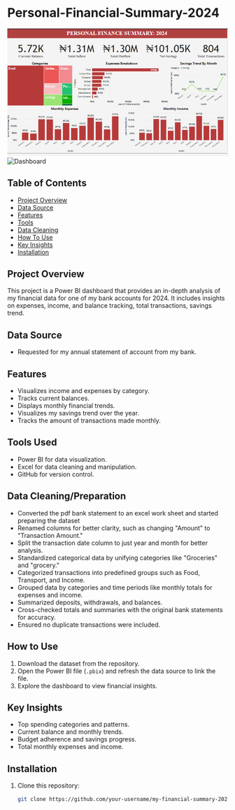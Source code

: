 # Personal-Financial-Summary-2024

![Dashboard Overview](https://github.com/Kadiku/Personal-Financial-Summary-2024/blob/main/Personal%20Financial%20Summary%20Dashboard.png)
![Dashboard](Personal-Financial-Summary-Dashboard.png)

## Table of Contents
- [Project Overview](##Project-Overview)
- [Data Source](##Data-Source)
- [Features](##Features)
- [Tools](##Tools-Used)
- [Data Cleaning](##Data-Cleaning/Preparation)
- [How To Use](##How-to-Use)
- [Key Insights](##Key-Insights)
- [Installation](##Installation)

## Project Overview
This project is a Power BI dashboard that provides an in-depth analysis of my financial data for one of my bank accounts for 2024. It includes insights on expenses, income, and balance tracking, total transactions, savings trend.

## Data Source
- Requested for my annual statement of account from my bank.

## Features
- Visualizes income and expenses by category.
- Tracks current balances.
- Displays monthly financial trends.
- Visualizes my savings trend over the year.
- Tracks the amount of transactions made monthly.

## Tools Used
- Power BI for data visualization.
- Excel for data cleaning and manipulation.
- GitHub for version control.

## Data Cleaning/Preparation
- Converted the pdf bank statement to an excel work sheet and started preparing the dataset
- Renamed columns for better clarity, such as changing "Amount" to "Transaction Amount."
- Split the transaction date column to just year and month for better analysis.
- Standardized categorical data by unifying categories like "Groceries" and "grocery."
- Categorized transactions into predefined groups such as Food, Transport, and Income.
- Grouped data by categories and time periods like monthly totals for expenses and income.
- Summarized deposits, withdrawals, and balances.
- Cross-checked totals and summaries with the original bank statements for accuracy.
- Ensured no duplicate transactions were included.

## How to Use
1. Download the dataset from the repository.
2. Open the Power BI file (`.pbix`) and refresh the data source to link the file.
3. Explore the dashboard to view financial insights.

## Key Insights
- Top spending categories and patterns.
- Current balance and monthly trends.
- Budget adherence and savings progress.
- Total monthly expenses and income.

## Installation
1. Clone this repository:
   ```bash
   git clone https://github.com/your-username/my-financial-summary-2024.git
